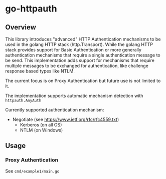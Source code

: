 # go-httpauth

## Overview
This library introduces "advanced" HTTP Authentication mechanisms to be used in the golang HTTP stack (http.Transport). While the golang HTTP stack provides support for Basic Authentication or more generally authentication mechanisms that require a single authentication message to be send. This implementation adds support for mechanisms that require multiple messages to be exchanged for authentication, like challenge response based types like NTLM.

The current focus is on Proxy Authentication but future use is not limited to it.

The implementation supports automatic mechanism detection with `httpauth.AnyAuth`

Currently supported authentication mechanism: 
- Negotiate (see https://www.ietf.org/rfc/rfc4559.txt)
    - Kerberos (on all OS)
    - NTLM (on Windows)

## Usage
### Proxy Authentication
See `cmd/example1/main.go` 
